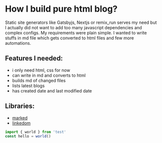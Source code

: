 # How I build pure html blog?

Static site generators like Gatsbyjs, Nextjs or remix_run serves my need but I actually did not want to add too many javascript dependencies and complex configs. My requirements were plain simple. I wanted to write stuffs in md file which gets converted to html files and few more automations.

## Features I needed:
- i only need html, css for now
- can write in md and converts to html
- builds md of changed files
- lists latest blogs
- has created date and last modified date

## Libraries:
- [marked](https://github.com/markedjs/marked)
- [linkedom](https://github.com/WebReflection/linkedom)


```typescript
import { world } from 'test'
const hello = world()
```
